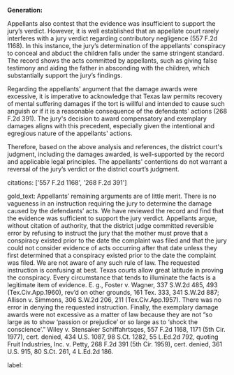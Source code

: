 **Generation:**

Appellants also contest that the evidence was insufficient to support the jury’s verdict. However, it is well established that an appellate court rarely interferes with a jury verdict regarding contributory negligence (557 F.2d 1168). In this instance, the jury’s determination of the appellants' conspiracy to conceal and abduct the children falls under the same stringent standard. The record shows the acts committed by appellants, such as giving false testimony and aiding the father in absconding with the children, which substantially support the jury’s findings.

Regarding the appellants' argument that the damage awards were excessive, it is imperative to acknowledge that Texas law permits recovery of mental suffering damages if the tort is willful and intended to cause such anguish or if it is a reasonable consequence of the defendants' actions (268 F.2d 391). The jury's decision to award compensatory and exemplary damages aligns with this precedent, especially given the intentional and egregious nature of the appellants' actions.

Therefore, based on the above analysis and references, the district court's judgment, including the damages awarded, is well-supported by the record and applicable legal principles. The appellants' contentions do not warrant a reversal of the jury’s verdict or the district court’s judgment.

citations: ['557 F.2d 1168', '268 F.2d 391']

gold_text: Appellants’ remaining arguments are of little merit. There is no vagueness in an instruction requiring the jury to determine the damage caused by the defendants’ acts. We have reviewed the record and find that the evidence was sufficient to support the jury verdict. Appellants argue, without citation of authority, that the district judge committed reversible error by refusing to instruct the jury that the mother must prove that a conspiracy existed prior to the date the complaint was filed and that the jury could not consider evidence of acts occurring after that date unless they first determined that a conspiracy existed prior to the date the complaint was filed. We are not aware of any such rule of law. The requested instruction is confusing at best. Texas courts allow great latitude in proving the conspiracy. Every circumstance that tends to illuminate the facts is a legitimate item of evidence. E. g., Foster v. Wagner, 337 S.W.2d 485, 493 (Tex.Civ.App.1960), rev’d on other grounds, 161 Tex. 333, 341 S.W.2d 887; Allison v. Simmons, 306 S.W.2d 206, 211 (Tex.Civ.App.1957). There was no error in denying the requested instruction. Finally, the exemplary damage awards were not excessive as a matter of law because they are not “so large as to show ‘passion or prejudice’ or so large as to ‘shock the conscience’.” Wiley v. Stensaker Schiffahrtsqes, 557 F.2d 1168, 1171 (5th Cir. 1977), cert. denied, 434 U.S. 1087, 98 S.Ct. 1282, 55 L.Ed.2d 792, quoting Fruit Industries, Inc. v. Petty, 268 F.2d 391 (5th Cir. 1959), cert. denied, 361 U.S. 915, 80 S.Ct. 261, 4 L.Ed.2d 186.

label: 